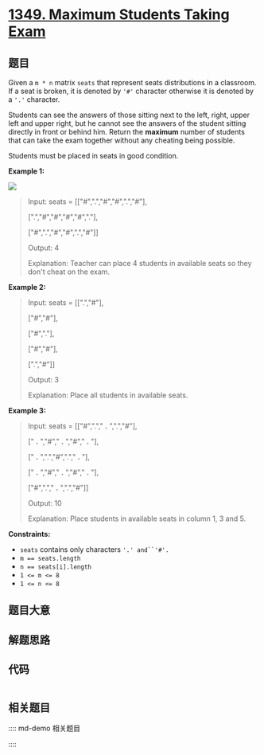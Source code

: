 # [1349. Maximum Students Taking Exam](https://leetcode.com/problems/maximum-students-taking-exam)

## 题目

Given a `m * n` matrix `seats`  that represent seats distributions in a
classroom. If a seat is broken, it is denoted by `'#'` character otherwise it
is denoted by a `'.'` character.

Students can see the answers of those sitting next to the left, right, upper
left and upper right, but he cannot see the answers of the student sitting
directly in front or behind him. Return the **maximum** number of students
that can take the exam together without any cheating being possible.

Students must be placed in seats in good condition.



**Example 1:**

![](https://assets.leetcode.com/uploads/2020/01/29/image.png)

> Input: seats = [["#",".","#","#",".","#"],
> 
> > 
> > 
> > 
> > 
> [".","#","#","#","#","."],
> 
> > 
> > 
> > 
> > 
> ["#",".","#","#",".","#"]]
> 
> Output: 4
> 
> Explanation: Teacher can place 4 students in available seats so they don't cheat on the exam. 

**Example 2:**

> Input: seats = [[".","#"],
> 
> > 
> > 
> > 
> > 
> ["#","#"],
> 
> > 
> > 
> > 
> > 
> ["#","."],
> 
> > 
> > 
> > 
> > 
> ["#","#"],
> 
> > 
> > 
> > 
> > 
> [".","#"]]
> 
> Output: 3
> 
> Explanation: Place all students in available seats. 
> 
> 

**Example 3:**

> Input: seats = [["#","."," **.** ",".","#"],
> 
> > 
> > 
> > 
> > 
> [" **.** ","#"," **.** ","#"," **.** "],
> 
> > 
> > 
> > 
> > 
> [" **.** ",".","#","."," **.** "],
> 
> > 
> > 
> > 
> > 
> [" **.** ","#"," **.** ","#"," **.** "],
> 
> > 
> > 
> > 
> > 
> ["#","."," **.** ",".","#"]]
> 
> Output: 10
> 
> Explanation: Place students in available seats in column 1, 3 and 5.

**Constraints:**

  * `seats` contains only characters `'.' and``'#'.`
  * `m == seats.length`
  * `n == seats[i].length`
  * `1 <= m <= 8`
  * `1 <= n <= 8`


## 题目大意

## 解题思路

## 代码

```javascript

```

## 相关题目

:::: md-demo 相关题目

::::
